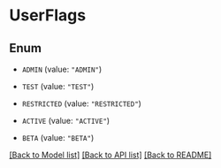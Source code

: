 # UserFlags

## Enum


* `ADMIN` (value: `"ADMIN"`)

* `TEST` (value: `"TEST"`)

* `RESTRICTED` (value: `"RESTRICTED"`)

* `ACTIVE` (value: `"ACTIVE"`)

* `BETA` (value: `"BETA"`)


[[Back to Model list]](../README.md#documentation-for-models) [[Back to API list]](../README.md#documentation-for-api-endpoints) [[Back to README]](../README.md)


